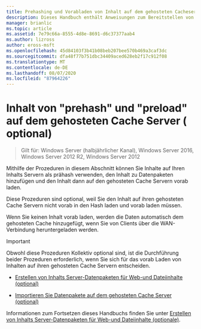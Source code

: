 ```yaml
---
title: Prehashing und Vorabladen von Inhalt auf dem gehosteten Cacheserver (optional)
description: Dieses Handbuch enthält Anweisungen zum Bereitstellen von BranchCache im Modus "gehosteter Cache" auf Computern unter Windows Server 2016 und Windows 10.
manager: brianlic
ms.topic: article
ms.assetid: 7e79c66a-8555-4d8e-8691-d6c37377aab4
ms.author: lizross
author: eross-msft
ms.openlocfilehash: 45d84103f3b41b08beb207bee570b469a3caf3dc
ms.sourcegitcommit: dfa48f77b751dbc34409aced628eb2f17c912f08
ms.translationtype: MT
ms.contentlocale: de-DE
ms.lasthandoff: 08/07/2020
ms.locfileid: "87964226"
---
```

# <a name="prehash-and-preload-content-on-the-hosted-cache-server-optional"></a>Inhalt von "prehash" und "preload" auf dem gehosteten Cache Server \( optional\)

>Gilt für: Windows Server (halbjährlicher Kanal), Windows Server 2016, Windows Server 2012 R2, Windows Server 2012

Mithilfe der Prozeduren in diesem Abschnitt können Sie Inhalte auf Ihren Inhalts Servern als prähash verwenden, den Inhalt zu Datenpaketen hinzufügen und den Inhalt dann auf den gehosteten Cache Servern vorab laden.

Diese Prozeduren sind optional, weil Sie den Inhalt auf ihren gehosteten Cache Servern nicht vorab in den Hash laden und vorab laden müssen.

Wenn Sie keinen Inhalt vorab laden, werden die Daten automatisch dem gehosteten Cache hinzugefügt, wenn Sie von Clients über die WAN-Verbindung heruntergeladen werden.

>[!IMPORTANT]
>Obwohl diese Prozeduren Kollektiv optional sind, ist die Durchführung beider Prozeduren erforderlich, wenn Sie sich für das vorab Laden von Inhalten auf ihren gehosteten Cache Servern entscheiden.

- [Erstellen von Inhalts Server-Datenpaketen für Web-und Dateiinhalte &#40;optional&#41;](8-Bc-Data-Packages.md)

- [Importieren Sie Datenpakete auf dem gehosteten Cache Server &#40;optional&#41;](9-Bc-Import-Data.md)

Informationen zum Fortsetzen dieses Handbuchs finden Sie unter [Erstellen von Inhalts Server-Datenpaketen für Web-und Dateiinhalte &#40;optionale&#41;](8-Bc-Data-Packages.md).